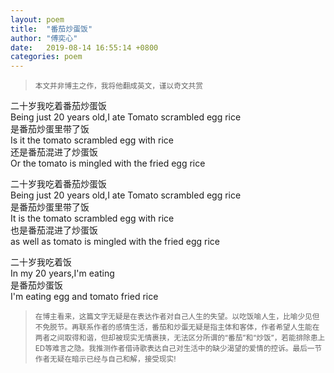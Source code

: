 ```yaml
---
layout: poem
title:  "番茄炒蛋饭"
author: "傅奕心"
date:   2019-08-14 16:55:14 +0800
categories: poem
---
```

><small>本文并非博主之作，我将他翻成英文，谨以奇文共赏</small>

二十岁我吃着番茄炒蛋饭<br />
Being just 20 years old,I ate Tomato scrambled egg rice<br />
是番茄炒蛋里带了饭<br />
Is it the tomato scrambled egg with rice<br />
还是番茄混进了炒蛋饭<br />
Or the tomato is mingled with the fried egg rice


二十岁我吃着番茄炒蛋饭<br />
Being just 20 years old,I ate Tomato scrambled egg rice<br />
是番茄炒蛋里带了饭<br />
It is the tomato scrambled egg with rice<br />
也是番茄混进了炒蛋饭<br />
as well as tomato is mingled with the fried egg rice

二十岁我吃着饭<br />
In my 20 years,I'm eating<br />
是番茄炒蛋饭<br />
I'm eating egg and tomato fried rice





><small>在博主看来，这篇文字无疑是在表达作者对自己人生的失望。以吃饭喻人生，比喻少见但不免脱节。再联系作者的感情生活，番茄和炒蛋无疑是指主体和客体，作者希望人生能在两者之间取得和谐，但却被现实无情裹挟，无法区分所谓的“番茄”和“炒饭”，若能排除患上ED等难言之隐。我推测作者借诗歌表达自己对生活中的缺少渴望的爱情的控诉。最后一节作者无疑在暗示已经与自己和解，接受现实!</small>